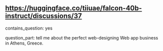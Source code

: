 ## https://huggingface.co/tiiuae/falcon-40b-instruct/discussions/37

contains_question: yes

question_part: tell me about the perfect web-designing Web app business in Athens, Greece.